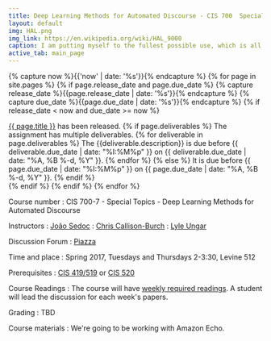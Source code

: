 ```yaml
---
title: Deep Learning Methods for Automated Discourse - CIS 700  Special Topics - University of Pennsylvania
layout: default
img: HAL.png
img_link: https://en.wikipedia.org/wiki/HAL_9000
caption: I am putting myself to the fullest possible use, which is all I think that any conscious entity can ever hope to do. 
active_tab: main_page 
---
```



<!-- Display an alert about upcoming homework assignments -->
{% capture now %}{{'now' | date: '%s'}}{% endcapture %}
{% for page in site.pages %}
{% if page.release_date and page.due_date %}
{% capture release_date %}{{page.release_date | date: '%s'}}{% endcapture %}
{% capture due_date %}{{page.due_date | date: '%s'}}{% endcapture %}
{% if release_date < now and due_date >= now %}
<div class="alert alert-info">
<a href="{{page.url}}">{{ page.title }}</a> has been released.  
{% if page.deliverables %}
The assignment has multiple deliverables.
{% for deliverable in page.deliverables %}
The {{deliverable.description}} is due before {{ deliverable.due_date | date: "%I:%M%p" }} on {{ deliverable.due_date | date: "%A, %B %-d, %Y" }}.  
{% endfor %}
{% else %}
It is due before {{ page.due_date | date: "%I:%M%p" }} on {{ page.due_date | date: "%A, %B %-d, %Y" }}.
{% endif %}
</div>
{% endif %}
{% endif %}
{% endfor %}
<!-- End alert for upcoming homework assignments -->


Course number
: CIS 700-7 - Special Topics - Deep Learning Methods for Automated Discourse

Instructors
: [João Sedoc](https://sites.google.com/site/jsedoc/)
: [Chris Callison-Burch](http://www.cis.upenn.edu/~ccb/)
: [Lyle Ungar](http://www.cis.upenn.edu/~ungar/)

Discussion Forum
: [Piazza](piazza.com/upenn/spring2017/cis7007)

Time and place
: Spring 2017, Tuesdays and Thursdays 2-3:30, Levine 512

Prerequisites
: [CIS 419/519](http://www.cis.upenn.edu/~cis519/fall2014/) or [CIS 520](https://alliance.seas.upenn.edu/~cis520/wiki)

Course Readings
: The course will have [weekly required readings](readings.html).  A student will lead the discussion for each week's papers.

Grading
: TBD

Course materials
: We're going to be working with Amazon Echo.

